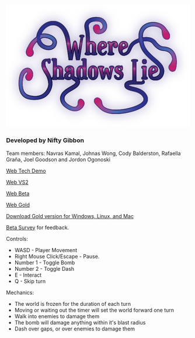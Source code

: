 ![](WSLtitle.png)

### Developed by Nifty Gibbon 
Team members: Navras Kamal, Johnas Wong, Cody Balderston, Rafaella Graña, Joel Goodson and Jordon Ogonoski

[Web Tech Demo](/Where-Shadows-Lie-TechDemo/index.html)  

[Web VS2](/Where-Shadows-Lie-VS2/index.html)  

[Web Beta](/Where-Shadows-Lie-Beta/index.html)  
  
[Web Gold](/Where-Shadows-Lie-Gold/index.html)

[Download Gold version for Windows, Linux, and Mac](https://drive.google.com/drive/folders/17Oth8vUswKhUiqdaWF_71yEVlUKgTN4k?usp=sharing)

[Beta Survey](https://docs.google.com/forms/d/e/1FAIpQLSekGYjYwfw56Igb0LpmNZ1XYzRhB4KtqJw63D2Yx3Yzf9Hwfg/viewform?usp=sf_link) for feedback.


Controls:

* WASD - Player Movement
* Right Mouse Click/Escape - Pause.
* Number 1 - Toggle Bomb
* Number 2 - Toggle Dash
* E - Interact
* Q - Skip turn


Mechanics:

* The world is frozen for the duration of each turn
* Moving or waiting out the timer will set the world forward one turn
* Walk into enemies to damage them
* The bomb will damage anything within it's blast radius
* Dash over gaps, or over enemies to damage them
